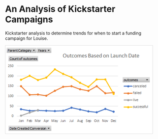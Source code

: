 # An Analysis of Kickstarter Campaigns
Kickstarter analysis to determine trends for when to start a funding campaign for Louise.

![Outcomes Based on Startdate](OutcomesBasedOnStartDate.png)
